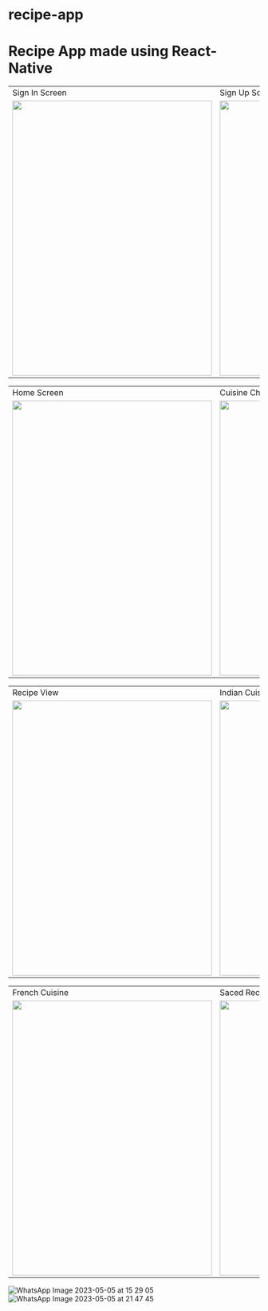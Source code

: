 # recipe-app
# Recipe App made using React-Native
 
 
  <table>
  <tr>
    <td>Sign In Screen</td>
    <td>Sign Up Screen</td>
    <td>Google sign in </td>
  </tr>
  <tr>
    <td><img src="https://user-images.githubusercontent.com/102210237/210968544-16022f83-a1a7-4068-85fe-c9cd52c1061b.png" width=400 height=550></td>
    <td><img src="https://user-images.githubusercontent.com/102210237/210969000-184944e3-da7a-4d03-8045-e1ea59938feb.png" width=400 height=550></td>
    <td><img src="https://user-images.githubusercontent.com/102210237/236430484-fde4c728-00ae-463b-ba85-b4d45b261637.png" width=400 height=550></td>
  </tr>
 </table>
 
 
 
 
 <table>
  <tr>
    <td>Home Screen</td>
    <td>Cuisine Choice</td>
    <td>French Cuisine</td>
  </tr>
  <tr>
    <td><img src="https://user-images.githubusercontent.com/102210237/236430553-6e6f4748-a9f1-487e-b0a3-519645e2a106.png" width=400 height=550></td>
    <td><img src="https://user-images.githubusercontent.com/102210237/236430596-a5893812-510d-4a7a-98a0-3f31655b42bd.png" width=400 height=550></td>
    <td><img src="https://user-images.githubusercontent.com/102210237/236430630-99dd7dba-5b58-4266-af75-6a29a4ec458b.png" width=400 height=550></td>
  </tr>
 </table>
 
 
  <table>
  <tr>
    <td>Recipe View</td>
    <td>Indian Cuisine</td>
    <td>Search Recipes</td>
  </tr>
  <tr>
    <td><img src="https://user-images.githubusercontent.com/102210237/236431868-44aa3631-dadf-4ec0-bea6-875eed798c92.png" width=400 height=550></td>
    <td><img src="https://user-images.githubusercontent.com/102210237/236430658-b307ddc3-a627-4dc2-b3a6-4875c4c6d0f9.png" width=400 height=550></td>
    <td><img src="https://user-images.githubusercontent.com/102210237/236432024-29bf1fe9-cf3f-4bfd-a732-6f0714f7f523.png" width=400 height=550></td>
  </tr>
 </table>

 <table>
  <tr>
    <td>French Cuisine</td>
    <td>Saced Recipes</td>
    <td>Chinese Cuisine</td>
  </tr>
  <tr>
    <td><img src="https://user-images.githubusercontent.com/102210237/236430641-92165d76-29fb-49f3-b945-66c2c0a0d1d9.png" width=400 height=550></td>
    <td><img src="https://user-images.githubusercontent.com/102210237/236432367-82668c04-34eb-4913-82ff-5180141ac622.png" width=400 height=550></td>
    <td><img src="https://user-images.githubusercontent.com/102210237/236433336-3f3db3ef-7e3a-4d0b-a656-4401afffca0d.png" width=400 height=550></td>
  </tr>
 </table>
 
 
 
 
 

 ![WhatsApp Image 2023-05-05 at 15 29 05](https://user-images.githubusercontent.com/102210237/236430870-fbd37473-2727-4673-b0e9-3ce729acb0c2.jpg)
 ![WhatsApp Image 2023-05-05 at 21 47 45](https://user-images.githubusercontent.com/102210237/236512474-30ab32a7-23b7-4676-a87b-e809c8ad0a5a.jpg)


